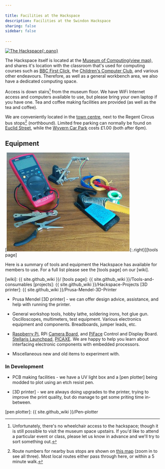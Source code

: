 ```yaml
---

title: Facilities at the Hackspace
description: Facilities at the Swindon Hackspace
sharing: false
sidebar: false

---
```



[![The Hackspace]{:.pano}][Flickr]

[The Hackspace]: https://farm6.staticflickr.com/5513/11355438236_5ea3c62140_b_d.jpg
[Flickr]: https://www.flickr.com/photos/95440001@N04/11355438236/in/pool-swindon-hackspace/

The Hackspace itself is located at the [Museum of Computing]([view map]), and shares it's
location with the classroom that's used for computing courses such as [BBC First Click],
the [Children's Computer Club], and various other endeavours. Therefore, as well as a
general workbench area, we also have a dedicated computing space.

[Museum of Computing]: http://museumofcomputing.org.uk
[BBC First Click]: http://www.bbc.co.uk/webwise/guides/learning-resources
[Children's Computer Club]: http://museumofcomputing.org.uk/component/content/article/32-education-learning/91-ccc

Access is down stairs[^stairs] from the museum floor. We have WiFi Internet access and
computers available to use, but please bring your own laptop if you have one. Tea and
coffee making facilities are provided (as well as the tea and coffee).

We are conveniently located in the [town centre][view map], next to the Regent Circus bus
stops[^busstops] (northbound). Limited free parking can normally be found on
[Euclid Street], while the [Wyvern Car Park] costs £1.00 (both after 6pm).

[^stairs]:
    Unfortunately, there's no wheelchair access to the hackspace; though it is
    still possible to visit the museum space upstairs. If you'd like to attend a
    particular event or class, please let us know in advance and we'll try to sort
    something out.

[^busstops]:
    Route numbers for nearby bus stops are shown on [this map][view map] (zoom
    in to see all three). Most local routes either pass through here, or within
    a 5 minute walk.

[view map]: http://maps.google.co.uk/?q=The+Museum+Of+Computing+Swindon
[Euclid Street]: http://maps.google.co.uk/?q=Euclid+Street+Swindon
[Wyvern Car Park]: http://maps.google.co.uk/?q=Wyvern+Car+Park+Swindon


## Equipment

[![Facilities](facilities.jpg){:.right}][tools page]

<!-- Restrict width of list items -->
<style> ul > li > p { max-width: 35em; } </style>

Here is a summary of tools and equipment the Hackspace has available for
members to use.  For a full list please see the [tools page] on our [wiki].

[wiki]: {{ site.github_wiki }}/
[tools page]: {{ site.github_wiki }}/Tools-and-consumables
[projects]: {{ site.github_wiki }}/Hackspace-Projects
[3D printer]: {{ site.github_wiki }}/Prusa-Mendel-3D-Printer

- Prusa Mendel [3D printer] - we can offer design advice, assistance, and
  help with running the printer.

- General workshop tools, hobby lathe, soldering irons, hot glue gun. Oscilloscopes,
  multimeters, test equipment. Various electronics equipment and components. Breadboards,
  jumper leads, etc.

- [Raspberry Pi], RPi [Camera Board], and [PiFace] Control and Display Board.
  [Stellaris Launchpad], [PICAXE]<!-- , and [Arduino] -->. We are happy to help you
  learn about interfacing electronic components with embedded processors.

- Miscellaneous new and old items to experiment with.

[PiFace]: http://snhack.dev/blog/piface-control-and-display-board/
[Camera Board]: http://snhack.dev/blog/octoprint-and-the-raspberry-pi-camera/
[Raspberry Pi]: http://www.raspberrypi.org
[Stellaris LaunchPad]: http://www.ti.com/ww/en/launchpad/stellaris_head.html
[Arduino]: http://www.arduino.cc
[PICAXE]: http://www.picaxe.com


### In Development

- PCB making facilities - we have a UV light box and a [pen plotter] being
  modded to plot using an etch resist pen.

- [3D printer] - we are always doing upgrades to the printer, trying to
  improve the print quality, but do manage to get some priting time in-between.

[pen plotter]: {{ site.github_wiki }}/Pen-plotter